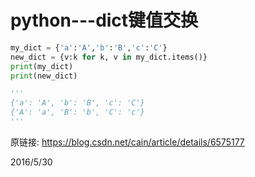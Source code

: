 # python---dict键值交换

```python
my_dict = {'a':'A','b':'B','c':'C'}
new_dict = {v:k for k, v in my_dict.items()}
print(my_dict)
print(new_dict)

'''
{'a': 'A', 'b': 'B', 'c': 'C'}
{'A': 'a', 'B': 'b', 'C': 'c'}
'''
```


原链接: https://blog.csdn.net/cain/article/details/6575177  


2016/5/30  
